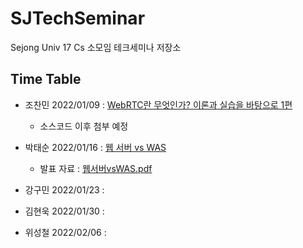 # SJTechSeminar
Sejong Univ 17 Cs 소모임 테크세미나 저장소 

## Time Table
 - 조찬민 2022/01/09 : [WebRTC란 무엇인가? 이론과 실습을 바탕으로 1편 ](https://velog.io/@happyjarban/WebRTC-%ED%8C%8C%ED%97%A4%EC%B9%98%EA%B8%B0-1-%EC%9D%B4%EB%A1%A0)
   - 소스코드 이후 첨부 예정
   
 - 박태순 2022/01/16 : [웹 서버 vs WAS](https://velog.io/@taesunpark/웹서버-vs-WAS)
   - 발표 자료 : [웹서버vsWAS.pdf](https://github.com/SJAlgorithm/SJTechSeminar/files/7886179/vsWAS.pdf)

 - 강구민 2022/01/23 :
 - 김현욱 2022/01/30 : 
 - 위성철 2022/02/06 :
